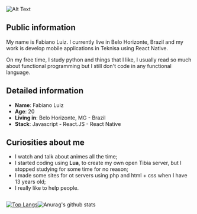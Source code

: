 ![Alt Text](https://media1.tenor.com/images/a83b88b76aee5b153240e9950d52d53d/tenor.gif)

## Public information

My name is Fabiano Luiz. I currently live in Belo Horizonte, Brazil and my work is develop mobile applications in Teknisa using React Native.

On my free time, I study python and things that I like, I usually read so much about functional programming but I still don't code in any functional language.

## Detailed information

- **Name**: Fabiano Luiz
- **Age**: 20
- **Living in**: Belo Horizonte, MG - Brazil
- **Stack**: Javascript - React.JS - React Native

## Curiosities about me

- I watch and talk about animes all the time;
- I started coding using **Lua**, to create my own open Tibia server, but I stopped studying for some time for no reason;
- I made some sites for ot servers using php and html + css when I have 13 years old;
- I really like to help people.

<div style="display: flex;">

[![Top Langs](https://github-readme-stats.vercel.app/api/top-langs/?username=Fabianolvs&layout=compact)](https://github.com/Fabianolvs/github-readme-stats)

![Anurag's github stats](https://github-readme-stats.vercel.app/api?username=Fabianolvs&show_icons=true&theme=gruvbox)

</div>
